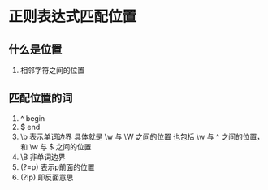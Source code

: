 # 正则表达式匹配位置

## 什么是位置

1. 相邻字符之间的位置

## 匹配位置的词

1. ^ begin 
2. $ end
3. \b 表示单词边界 具体就是 \w 与 \W 之间的位置 也包括 \w 与 ^ 之间的位置，和 \w 与 $ 之间的位置
4. \B 非单词边界
5. (?=p) 表示p前面的位置
6. (?!p) 即反面意思